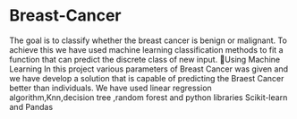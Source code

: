 # Breast-Cancer
The goal is to classify whether the breast cancer is benign or malignant. To achieve this we have used machine learning classification methods to fit a function that can predict the discrete class of new input.
Using Machine Learning In this project various parameters of  Breast Cancer was given and we have develop a solution that is  capable of predicting the Braest Cancer  better than  individuals. We have used linear regression algorithm,Knn,decision tree ,random forest and python libraries Scikit-learn and Pandas
